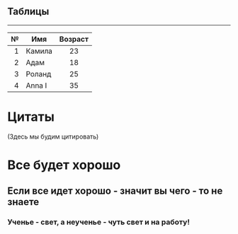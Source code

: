 ## Таблицы
---
|№|Имя|Возраст|
|-:|---|:-------:|
|1|Камила|23|
|2|Адам|18|
|3|Роланд|25|
|4|Anna I|35|

# Цитаты
(Здесь мы будим цитировать)
# Все будет хорошо
## Если все идет хорошо - значит вы чего - то не знаете
### Ученье - свет, а неученье - чуть свет и на работу!
